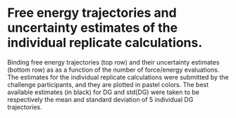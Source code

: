 # Free energy trajectories and uncertainty estimates of the individual replicate calculations.

Binding free energy trajectories (top row) and their uncertainty estimates (bottom row) as as a function of the number of
force/energy evaluations. The estimates for the individual replicate calculations were submitted by the challenge participants,
and they are plotted in pastel colors. The best available estimates (in black) for DG and std(DG) were taken to be respectively
the mean and standard deviation of 5 individual DG trajectories.
